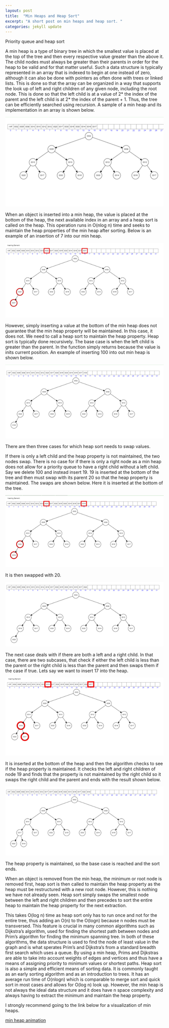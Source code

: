 ```yaml
---
layout: post
title:  "Min Heaps and Heap Sort"
excerpt: "A short post on min heaps and heap sort. "
categories: jekyll update
---
```

Priority queue and heap sort

A min heap is a type of binary tree in which the smallest value is placed at the top of the tree and then every respective value greater 
than the above it. The child nodes must always be greater than their parents in order for the heap to be valid and for that matter useful.
Such a data structure is typically represented in an array that is indexed to begin at one instead of zero, although it can also be done
with pointers as often done with trees or linked lists. This is done so that the array can be organized in a way that supports the look up
of left and right children of any given node, including the root node. This is done so that the left child is at a value of 2* the index 
of the parent and the left child is at 2* the index of the parent + 1. Thus, the tree can be efficiently searched using recursion. A 
sample of a min heap and its implementation in an array is shown below. 

![image1](https://github.com/edwardbottom/Moon/blob/master/assets/img/minheapphoto1.png?raw=true)

 
When an object is inserted into a min heap, the value is placed at the bottom of the heap, the next available index in an array and a 
heap sort is called on the heap. This operation runs in O(nlog n) time and seeks to maintain the heap properties of the min heap after
sorting. Below is an example of an insertion of 7 into our min heap. 
 
![image2](https://github.com/edwardbottom/Moon/blob/master/assets/img/minheapphoto2.png?raw=true)

However, simply inserting a value at the bottom of the min heap does not guarantee that the min heap property will be maintained. 
In this case, it does not. We need to call a heap sort to maintain the heap property. Heap sort is typically done recursively. The 
base case is when the left child is greater than the parent. In the function simply returns because the value is inits current 
position. An example of inserting 100 into out min heap is shown below. 
 
 ![image3](https://github.com/edwardbottom/Moon/blob/master/assets/img/minheapphoto3.png?raw=true)
 
There are then three cases for which heap sort needs to swap values. 

If there is only a left child and the heap property is not maintained, the two nodes swap. There is no case for if there is only a right node as a min heap does not allow for a priority queue to have a right child without a left child. Say we delete 100 and instead insert 19. 19 is inserted at the bottom of the tree and then must swap with its parent 20 so that the heap property is maintained. The swaps are shown below. 
Here it is inserted at the bottom of the tree. 


![image4](https://github.com/edwardbottom/Moon/blob/master/assets/img/minheapphoto4.png?raw=true)

It is then swapped with 20. 

![image5](https://github.com/edwardbottom/Moon/blob/master/assets/img/minheapphoto5.png?raw=true)
 
The next case deals with if there are both a left and a right child. In that case, there are two subcases, that check if either 
the left child is less than the parent or the right child is less than the parent and then swaps them if the case if true. 
Lets say we want to insert 17 into the heap. 

![image6](https://github.com/edwardbottom/Moon/blob/master/assets/img/minheapphoto6.png?raw=true)
 
It is inserted at the bottom of the heap and then the algorithm checks to see if the heap property is maintained. It checks the left and
right children of node 19 and finds that the property is not maintained by the right child so it swaps the right child and the parent 
and ends with the result shown below. 

![image7](https://github.com/edwardbottom/Moon/blob/master/assets/img/minheapphoto7.png?raw=true)
 
The heap property is maintained, so the base case is reached and the sort ends. 

When an object is removed from the min heap, the minimum or root node is removed first, heap sort is then called to maintain the heap
property as the heap must be restructured with a new root node. However, this is nothing we have not already seen. Heap sort simply
swaps the smallest node between the left and right children and then precedes to sort the entire heap to maintain the heap property for
the next extraction. 

This takes O(log n) time as heap sort only has to run once and not for the entire tree, thus adding an O(n) to the O(logn) because n
nodes must be transversed. This feature is crucial in many common algorithms such as Dijkstra’s algorithm, used for finding the shortest
path between nodes and Prim’s algorithm for finding the minimum spanning tree. In both of these algorithms, the data structure is used
to find the node of least value in the graph and is what sperates Prim’s and Dijkstra’s from a standard breadth first search which uses
a queue. By using a min heap, Prims and Dijkstras are able to take into account weights of edges and vertices and thus have a means
of assigning priority to minimum values or shortest paths. Heap sort is also a simple and efficient means of sorting data. It is commonly
taught as an early sorting algorithm and as an introduction to trees.  It has an average run time of O(nlogn) which is comparable to 
merge sort and quick sort in most cases and allows for O(log n) look up. However, the min heap is not always the ideal data structure 
and it does have n space complexity and always having to extract the minimum and maintain the heap property. 


I strongly recommend going to the link below for a visualization of min heaps. 


[min heap animation](https://www.cs.usfca.edu/~galles/JavascriptVisual/Heap.html)
 
